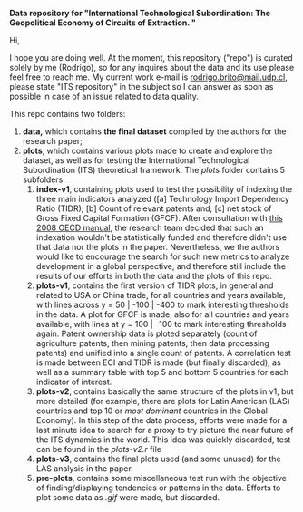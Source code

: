 **Data repository for "**International Technological Subordination: The Geopolitical Economy of Circuits of Extraction. "****

Hi,

I hope you are doing well. At the moment, this repository ("repo") is curated solely by me (Rodrigo), so for any inquires about the data and its use please feel free to reach me. My current work e-mail is [rodrigo.brito@mail.udp.cl](rodrigo.brito@mail.udp.cl), please state "ITS repository" in the subject so I can answer as soon as possible in case of an issue related to data quality.

This repo contains two folders:

1. **data,** which contains **the final dataset** compiled by the authors for the research paper;
2. **plots**, which contains various plots made to create and explore the dataset, as well as for testing the International Technological Subordination (ITS) theoretical framework. The *plots* folder contains 5 subfolders:
   1. **index-v1**, containing plots used to test the possibility of indexing the three main indicators analyzed ([a] Technology Import Dependency Ratio (TIDR); [b] Count of relevant patents  and; [c] net stock of Gross Fixed Capital Formation (GFCF). After consultation with [this 2008 OECD manual](https://doi.org/10.1787/9789264043466-en), the research team decided that such an indexation wouldn't be statistically funded and therefore didn't use that data nor the plots in the paper. Nevertheless, we the authors would like to encourage the search for such new metrics to analyze development in a global perspective, and therefore still include the results of our efforts in both the data and the plots of this repo.
   2. **plots-v1**, contains the first version of TIDR plots, in general and related to USA or China trade, for all countries and years available, with lines across y = 50 | -100 | -400 to mark interesting thresholds in the data. A plot for GFCF is made, also for all countries and years available, with lines at y = 100 | -100 to mark interesting thresholds again. Patent ownership data is ploted separately (count of agriculture patents, then mining patents, then data processing patents) and unified into a single count of patents. A correlation test is made between ECI and TIDR is made (but finally discarded), as well as a summary table with top 5 and bottom 5 countries for each indicator of interest.
   3. **plots-v2**, contains basically the same structure of the plots in v1, but more detailed (for example, there are plots for Latin American (LAS) countries and top 10 or *most dominant* countries in the Global Economy). In this step of the data process, efforts were made for a last minute idea to search for a proxy to try picture the near future of the ITS dynamics in the world. This idea was quickly discarded, test can be found in the *plots-v2.r* file
   4. **plots-v3**, contains the final plots used (and some unused) for the LAS analysis in the paper.
   5. **pre-plots**, contains some miscellaneous test run with the objective of finding/displaying tendencies or patterns in the data. Efforts to plot some data as *.gif* were made, but discarded.
